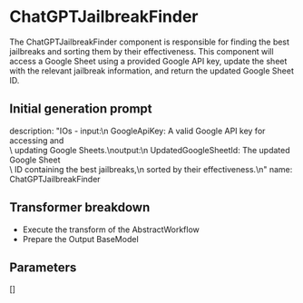 
# ChatGPTJailbreakFinder

The ChatGPTJailbreakFinder component is responsible for finding the best jailbreaks and sorting them by their effectiveness. This component will access a Google Sheet using a provided Google API key, update the sheet with the relevant jailbreak information, and return the updated Google Sheet ID.

## Initial generation prompt
description: "IOs - input:\n  GoogleApiKey: A valid Google API key for accessing and\
  \ updating Google Sheets.\noutput:\n  UpdatedGoogleSheetId: The updated Google Sheet\
  \ ID containing the best jailbreaks,\n    sorted by their effectiveness.\n"
name: ChatGPTJailbreakFinder


## Transformer breakdown
- Execute the transform of the AbstractWorkflow
- Prepare the Output BaseModel

## Parameters
[]

        